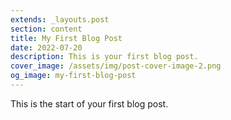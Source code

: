 ```yaml
---
extends: _layouts.post
section: content
title: My First Blog Post
date: 2022-07-20
description: This is your first blog post.
cover_image: /assets/img/post-cover-image-2.png
og_image: my-first-blog-post
---
```


This is the start of your first blog post.
